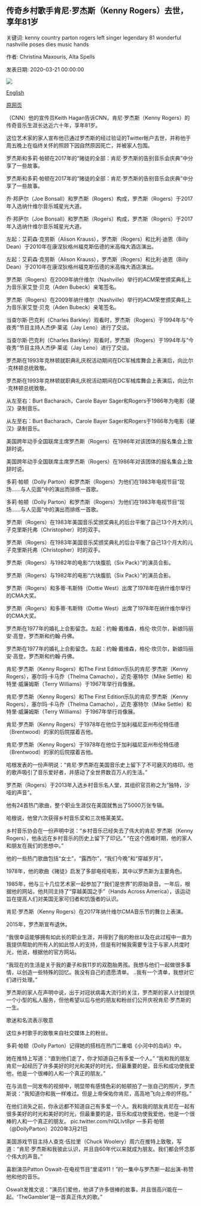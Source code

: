 ## 传奇乡村歌手肯尼·罗杰斯（Kenny Rogers）去世，享年81岁

关键词: kenny country parton rogers left singer legendary 81 wonderful nashville poses dies music hands

作者: Christina Maxouris, Alta Spells

发表日期: 2020-03-21 00:00:00

![](https://cdn.cnn.com/cnnnext/dam/assets/200321034717-01-kenny-rogers-file-super-tease.jpg)

[English](Legendary%20country%20singer%20Kenny%20Rogers%20dies%20at%2081.md)

[原网页](https://edition.cnn.com/2020/03/21/entertainment/kenny-rogers-country-singer-dies/index.html)

（CNN）他的宣传员Keith Hagan告诉CNN，肯尼·罗杰斯（Kenny Rogers）的传奇音乐生涯长达近六十年，享年81岁。

这位艺术家的家人宣布他已通过罗杰斯的经过验证的Twitter帐户去世，并称他于周五晚上在临终关怀的照顾下因自然原因死亡，并被家人包围。

罗杰斯和多莉·帕顿在2017年的“赌徒的全部：肯尼·罗杰斯的告别音乐会庆典”中分享了一些故事。

罗杰斯和多莉·帕顿在2017年的“赌徒的全部：肯尼·罗杰斯的告别音乐会庆典”中分享了一些故事。

乔·邦萨尔（Joe Bonsall）和罗杰斯（Rogers）构成，罗杰斯（Rogers）于2017年入选纳什维尔音乐城星光大道。

乔·邦萨尔（Joe Bonsall）和罗杰斯（Rogers）构成，罗杰斯（Rogers）于2017年入选纳什维尔音乐城星光大道。

左起：艾莉森·克劳斯（Alison Krauss），罗杰斯（Rogers）和比利·迪恩（Billy Dean）于2010年在康涅狄格州福克斯伍德的米高梅大酒店演出。

左起：艾莉森·克劳斯（Alison Krauss），罗杰斯（Rogers）和比利·迪恩（Billy Dean）于2010年在康涅狄格州福克斯伍德的米高梅大酒店演出。

罗杰斯（Rogers）在2009年纳什维尔（Nashville）举行的ACM荣誉颁奖典礼上为音乐家艾登·贝克（Aden Bubeck）亲笔签名。

罗杰斯（Rogers）在2009年纳什维尔（Nashville）举行的ACM荣誉颁奖典礼上为音乐家艾登·贝克（Aden Bubeck）亲笔签名。

当查尔斯·巴克利（Charles Barkley）观看时，罗杰斯（Rogers）于1994年与“今夜秀”节目主持人杰伊·莱诺（Jay Leno）进行了交谈。

当查尔斯·巴克利（Charles Barkley）观看时，罗杰斯（Rogers）于1994年与“今夜秀”节目主持人杰伊·莱诺（Jay Leno）进行了交谈。

罗杰斯在1993年克林顿就职典礼庆祝活动期间在DC军械库舞会上表演后，向比尔·克林顿总统致敬。

罗杰斯在1993年克林顿就职典礼庆祝活动期间在DC军械库舞会上表演后，向比尔·克林顿总统致敬。

从左至右：Burt Bacharach，Carole Bayer Sager和Rogers于1986年为电影《硬汉》录制音乐。

从左至右：Burt Bacharach，Carole Bayer Sager和Rogers于1986年为电影《硬汉》录制音乐。

美国跨年动手全国联席主席罗杰斯（Rogers）在1986年对该团体的报名集会上致辞时说。

美国跨年动手全国联席主席罗杰斯（Rogers）在1986年对该团体的报名集会上致辞时说。

多莉·帕顿（Dolly Parton）和罗杰斯（Rogers）为他们在1983年电视节目“现场……与人见面”中的演出而排练一首歌。

多莉·帕顿（Dolly Parton）和罗杰斯（Rogers）为他们在1983年电视节目“现场……与人见面”中的演出而排练一首歌。

罗杰斯（Rogers）在1983年美国音乐奖颁奖典礼的后台平衡了自己13个月大的儿子克里斯托弗（Christopher）时的双手。

罗杰斯（Rogers）在1983年美国音乐奖颁奖典礼的后台平衡了自己13个月大的儿子克里斯托弗（Christopher）时的双手。

罗杰斯（Rogers）与1982年的电影“六块腹肌（Six Pack）”的演员合影。

罗杰斯（Rogers）与1982年的电影“六块腹肌（Six Pack）”的演员合影。

罗杰斯（Rogers）和多蒂·韦斯特（Dottie West）出席了1978年在纳什维尔举行的CMA大奖。

罗杰斯（Rogers）和多蒂·韦斯特（Dottie West）出席了1978年在纳什维尔举行的CMA大奖。

罗杰斯在1977年的婚礼上合影留念。左起：约翰·戴维森，格伦·坎贝尔，新娘玛丽安·高登，罗杰斯和约翰·丹佛。

罗杰斯在1977年的婚礼上合影留念。左起：约翰·戴维森，格伦·坎贝尔，新娘玛丽安·高登，罗杰斯和约翰·丹佛。

肯尼·罗杰斯（Kenny Rogers）和The First Edition乐队的肯尼·罗杰斯（Kenny Rogers），塞尔玛·卡马乔（Thelma Camacho），迈克·塞特尔（Mike Settle）和特里·威廉姆斯（Terry Williams）于1967年举行肖像展。

肯尼·罗杰斯（Kenny Rogers）和The First Edition乐队的肯尼·罗杰斯（Kenny Rogers），塞尔玛·卡马乔（Thelma Camacho），迈克·塞特尔（Mike Settle）和特里·威廉姆斯（Terry Williams）于1967年举行肖像展。

肯尼·罗杰斯（Kenny Rogers）于1978年在他位于加利福尼亚州布伦特伍德（Brentwood）的家的后院摆着吉他。

肯尼·罗杰斯（Kenny Rogers）于1978年在他位于加利福尼亚州布伦特伍德（Brentwood）的家的后院摆着吉他。

哈根发表的一份声明说：“肯尼·罗杰斯在美国音乐史上留下了不可磨灭的烙印。他的歌声吸引了音乐爱好者，并感动了全世界数百万人的生活。”

罗杰斯（Rogers）于2013年入选乡村音乐名人堂，其组织官员称之为“独特，沙哑的声音”。

他有24首热门歌曲，整个职业生涯仅在美国就售出了5000万张专辑。

哈根说，他曾六次获得乡村音乐奖和三次格莱美奖。

乡村音乐协会在一份声明中说：“乡村音乐已经失去了伟大的肯尼·罗杰斯（Kenny Rogers），他永远在乡村音乐的历史上留下了印记。” “在这个困难时期，他的家人和朋友在我们的思想中。”

他的一些热门歌曲包括“女士”，“露西尔”，“我们今晚”和“穿越岁月”。

1978年，他的歌曲《赌徒》启发了多部电视电影，其中以罗杰斯为主要角色。

1985年，他与三十几位艺术家一起参加了“我们是世界”的原始录音。一年后，根据他的网站，他共同主持了“穿越美国之手”（Hands Across America），该运动旨在提高人们对美国无家可归者和饥饿者的认识。

肯尼·罗杰斯（Kenny Rogers）在2017年纳什维尔CMA音乐节的舞台上表演。

2015年，罗杰斯宣布退休。

“我很幸运能够拥有如此长的职业生涯，并得到了我的粉丝以及在此过程中一直为我提供帮助的所有人的如此惊人的支持，但是有时候我需要专注于与家人共度时光，他说，根据他的官方网站。

“我现在的生活是关于我的妻子和我11岁的双胞胎男孩。我想与他们一起做很多事情，以创造一些特殊的回忆。我没有自己的遗愿清单。 ..我有一个清单，我想对它们进行处理。”

罗杰斯的家人在声明中说，出于对冠状病毒大流行的关注，罗杰斯的家人计划提供一个小型的私人服务，但他希望以后与他的朋友和粉丝们公开庆祝肯尼·罗杰斯的一生。

歌迷和名流表示敬意

这位乡村歌手的致敬来自社交媒体上的粉丝。

多莉·帕顿（Dolly Parton）记得她的搭档在热门二重唱《小河中的岛屿》中。

她在推特上写道：“直到他们走了，你才知道自己有多爱一个人。” “我和我的朋友肯尼一起经历了许多美好的时光和美好的时光，但最重要的是，音乐和成功使我爱他，他是一个很棒的人和一个真正的朋友。”

在与消息一同发布的视频中，明显带有感情色彩的帕顿拍了一张自己的照片，罗杰斯说：“我知道你和我一样难过。但是上帝保佑你肯尼，高高地飞向上帝的怀抱。”

在他们消失之前，你永远都不知道自己有多爱一个人。我和我的朋友肯尼在一起有很多美好的时光和美好的时光，但最重要的是，音乐和成功使我爱他，他是一个很棒的人和一个真正的朋友。 pic.twitter.com/hIQLIvt8pr —多莉·帕顿（@DollyParton）2020年3月21日

美国游戏节目主持人查克·伍拉里（Chuck Woolery）周六在推特上致敬，写道：“肯尼·罗杰斯和我彼此认识，并且自60年代以来就成为朋友。我们都会怀念那个伟大的声音。”

喜剧演员Patton Oswalt-在电视节目“里诺911！”的一集中与罗杰斯一起出演-称赞他和他的音乐。

Oswalt发推文说：“演员们爱他，他讲了许多很棒的故事，并且很高兴能在一起。'TheGambler'是一首真正伟大的歌。”